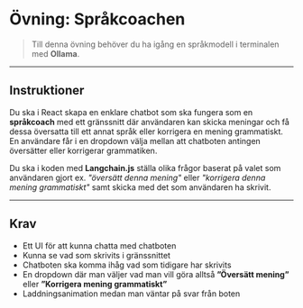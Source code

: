 # Övning: Språkcoachen

> Till denna övning behöver du ha igång en språkmodell i terminalen med **Ollama**.

---

## Instruktioner

Du ska i React skapa en enklare chatbot som ska fungera som en **språkcoach** med ett gränssnitt där användaren kan skicka meningar och få dessa översatta till ett annat språk eller korrigera en mening grammatiskt. En användare får i en dropdown välja mellan att chatboten antingen översätter eller korrigerar grammatiken.

Du ska i koden med **Langchain.js** ställa olika frågor baserat på valet som användaren gjort ex. *"översätt denna mening"* eller *"korrigera denna mening grammatiskt"* samt skicka med det som användaren ha skrivit.

---

## Krav

- Ett UI för att kunna chatta med chatboten  
- Kunna se vad som skrivits i gränssnittet  
- Chatboten ska komma ihåg vad som tidigare har skrivits  
- En dropdown där man väljer vad man vill göra alltså **”Översätt mening”** eller **”Korrigera mening grammatiskt”**  
- Laddningsanimation medan man väntar på svar från boten

